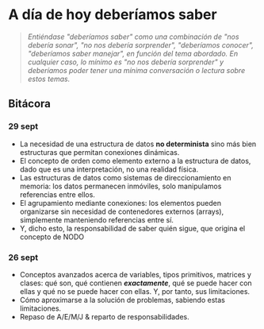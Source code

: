 # A día de hoy deberíamos saber

> *Entiéndase "deberíamos saber" como una combinación de "nos debería sonar", "no nos debería sorprender", "deberíamos conocer", "deberíamos saber manejar", en función del tema abordado. En cualquier caso, lo mínimo es "no nos debería sorprender" y deberíamos poder tener una mínima conversación o lectura sobre estos temas.*

## Bitácora

### 29 sept

- La necesidad de una estructura de datos **no determinista** sino más bien estructuras que permitan conexiones dinámicas.
- El concepto de orden como elemento externo a la estructura de datos, dado que es una interpretación, no una realidad física.
- Las estructuras de datos como sistemas de direccionamiento en memoria: los datos permanecen inmóviles, solo manipulamos referencias entre ellos.
- El agrupamiento mediante conexiones: los elementos pueden organizarse sin necesidad de contenedores externos (arrays), simplemente manteniendo referencias entre sí.
- Y, dicho esto, la responsabilidad de saber quién sigue, que origina el concepto de NODO

### 26 sept

- Conceptos avanzados acerca de variables, tipos primitivos, matrices y clases: qué son, qué contienen ***exactamente***, qué se puede hacer con ellas y qué no se puede hacer con ellas. Y, por tanto, sus limitaciones.
- Cómo aproximarse a la solución de problemas, sabiendo estas limitaciones.
- Repaso de A/E/M/J & reparto de responsabilidades.

